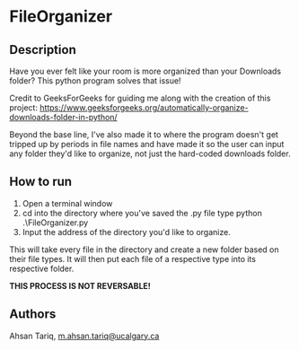 # FileOrganizer

## Description

Have you ever felt like your room is more organized than your Downloads folder? This python program solves that issue!

Credit to GeeksForGeeks for guiding me along with the creation of this project: https://www.geeksforgeeks.org/automatically-organize-downloads-folder-in-python/

Beyond the base line, I've also made it to where the program doesn't get tripped up by periods in file names and have made it so the user can input any folder they'd like to organize, not just the hard-coded downloads folder.

## How to run
1. Open a terminal window
2. cd into the directory where you've saved the .py file type python .\FileOrganizer.py 
3. Input the address of the directory you'd like to organize. 

This will take every file in the directory and create a new folder based on their file types. It will then put each file of a respective type into its respective folder. 

**THIS PROCESS IS NOT REVERSABLE!**

## Authors
Ahsan Tariq, m.ahsan.tariq@ucalgary.ca



